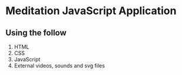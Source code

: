 # Meditation JavaScript Application

## Using the follow

1. HTML
2. CSS
3. JavaScript
4. External videos, sounds and svg files

